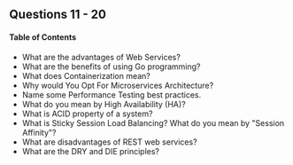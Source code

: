 ## Questions 11 - 20

#### Table of Contents

- What are the advantages of Web Services?
- What are the benefits of using Go programming?
- What does Containerization mean?
- Why would You Opt For Microservices Architecture?
- Name some Performance Testing best practices.
- What do you mean by High Availability (HA)?
- What is ACID property of a system?
- What is Sticky Session Load Balancing? What do you mean by "Session Affinity"?
- What are disadvantages of REST web services?
- What are the DRY and DIE principles?
